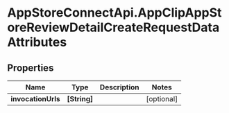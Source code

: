 # AppStoreConnectApi.AppClipAppStoreReviewDetailCreateRequestDataAttributes

## Properties

Name | Type | Description | Notes
------------ | ------------- | ------------- | -------------
**invocationUrls** | **[String]** |  | [optional] 


